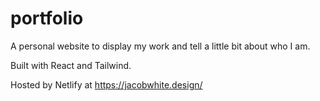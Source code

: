 
# portfolio

A personal website to display my work and tell a little bit about who I am.

Built with React and Tailwind.

Hosted by Netlify at https://jacobwhite.design/

    
